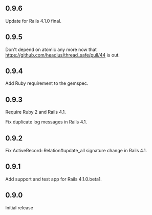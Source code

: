 ## 0.9.6

Update for Rails 4.1.0 final.

## 0.9.5

Don't depend on atomic any more now that https://github.com/headius/thread_safe/pull/44 is out.

## 0.9.4

Add Ruby requirement to the gemspec.

## 0.9.3

Require Ruby 2 and Rails 4.1.

Fix duplicate log messages in Rails 4.1. 

## 0.9.2

Fix ActiveRecord::Relation#update_all signature change in Rails 4.1.

## 0.9.1

Add support and test app for Rails 4.1.0.beta1.

## 0.9.0

Initial release
